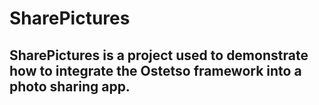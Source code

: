 SharePictures
==============

SharePictures is a project used to demonstrate how to integrate the Ostetso framework into a photo sharing app.
--------------

